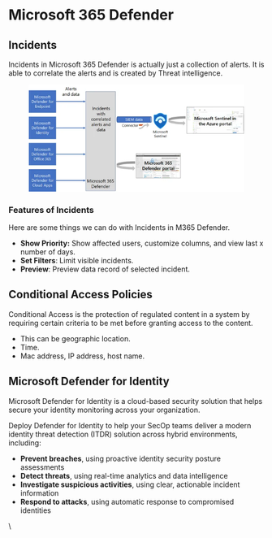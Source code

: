 # Microsoft 365 Defender

## Incidents

Incidents in Microsoft 365 Defender is actually just a collection of alerts. It is able to correlate the alerts and is created by Threat intelligence.

<figure><img src="../.gitbook/assets/image (1).png" alt=""><figcaption></figcaption></figure>

### Features of Incidents

Here are some things we can do with Incidents in M365 Defender.

* **Show Priority:** Show affected users, customize columns, and view last x number of days.
* **Set Filters**: Limit visible incidents.
* **Preview**: Preview data record of selected incident.



## Conditional Access Policies

Conditional Access is the protection of regulated content in a system by requiring certain criteria to be met before granting access to the content.

* This can be geographic location.
* Time.
* Mac address, IP address, host name.



## Microsoft Defender for Identity

Microsoft Defender for Identity is a cloud-based security solution that helps secure your identity monitoring across your organization.

Deploy Defender for Identity to help your SecOp teams deliver a modern identity threat detection (ITDR) solution across hybrid environments, including:

* **Prevent breaches**, using proactive identity security posture assessments
* **Detect threats**, using real-time analytics and data intelligence
* **Investigate suspicious activities**, using clear, actionable incident information
* **Respond to attacks**, using automatic response to compromised identities

\
